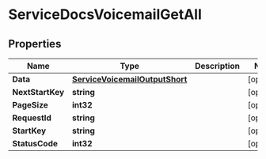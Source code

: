 

# ServiceDocsVoicemailGetAll


## Properties

| Name | Type | Description | Notes |
|------------ | ------------- | ------------- | -------------|
|**Data** | [**ServiceVoicemailOutputShort**](ServiceVoicemailOutputShort.md) |  |  [optional] |
|**NextStartKey** | **string** |  |  [optional] |
|**PageSize** | **int32** |  |  [optional] |
|**RequestId** | **string** |  |  [optional] |
|**StartKey** | **string** |  |  [optional] |
|**StatusCode** | **int32** |  |  [optional] |




